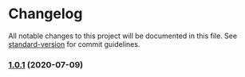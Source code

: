 # Changelog

All notable changes to this project will be documented in this file. See [standard-version](https://github.com/conventional-changelog/standard-version) for commit guidelines.

### [1.0.1](https://github.com/avimehenwal/python.avimehenwal/compare/v1.0.0...v1.0.1) (2020-07-09)
